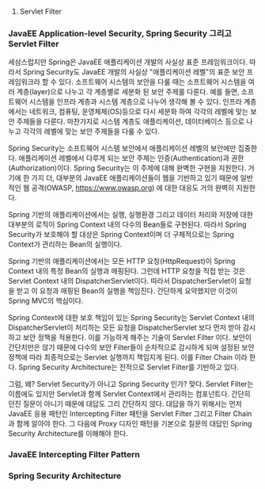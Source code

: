 01. Servlet Filter

### JavaEE Application-level Security, Spring Security 그리고 Servlet Filter 

 세삼스럽지만 Spring은 JavaEE 애플리케이션 개발의 사실상 표준 프레임워크이다. 따라서 Spring Security도 JavaEE 개발의 사실상 "애플리케이션 레벨"의 표준 보안 프레임워크라 할 수 있다. 소프트웨어 시스템의 보안을 다룰 때는 소프트웨어 시스템을 여러 계층(layer)으로 나누고 각 계층별로 세분화 된 보안 주제를 다룬다. 예를 들면, 소프트웨어 시스템을 인프라 계층과 시스템 계층으로 나누어 생각해 볼 수 있다. 인프라 계층에서는 네트워크, 컴퓨팅, 운영체체(OS)등으로 다시 세분화 하여 각각의 레벨에 맞는 보안 주제들을 다룬다. 마찬가지로 시스템 계층도 애플리케이션, 데이터베이스 등으로 나누고 각각의 레벨에 맞는 보안 주제들을 다룰 수 있다.
 
 Spring Security는 소프트웨어 시스템 보안에서 애플리케이션 레벨의 보안에만 집중한다. 애플리케이션 레벨에서 다루게 되는 보안 주제는 인증(Authentication)과 권한(Authorization)이다. Spring Security는 이 주제에 대해 완벽한 구현을 지원한다. 거기에 한 가지 더, 대부분의 JavaEE 애플리케이션들이 웹을 기반하고 있기 때문에 일반적인 웹 공격(OWASP, https://www.owasp.org) 에 대한 대응도 거의 완벽히 지원한다.
 
 Spring 기반의 애플리케이션에서는 실행, 실행환경 그리고 데이터 처리와 저장에 대한 대부분의 로직이 Spring Context 내의 다수의 Bean들로 구현된다. 따라서 Spring Security가 보호해야 할 대상은 Spring Context이며 더 구체적으로는 Spring Context가 관리하는 Bean의 실행이다.

 Spring 기반의 애플리케이션에서는 모든 HTTP 요청(HttpRequest)이 Spring Context 내의 특정 Bean의 실행과 매핑된다. 그런데 HTTP 요청을 직접 받는 것은 Servlet Context 내의 DispatcherServlet이다. 따라서 DispatcherServlet이 요청을 받고 이 요청과 매핑된 Bean의 실행을 책임진다. 간단하게 요약했지만 이것이 Spring MVC의 핵심이다. 

 Spring Context에 대한 보호 책임이 있는 Spring Security는 Servlet Context 내의 DispatcherServlet이 처리하는 모든 요청을 DispatcherServlet 보다 먼저 받아 감시하고 보안 정책을 적용한다. 이를 가능하게 해주는 기술이 Servlet Filter 이다. 보안이 간단치만은 않기 때문에 다수의 보안 Filter들이 순차적으로 감시하게 되며 설정된 보안 정책에 따라 최종적으로는 Servlet 실행까지 책임지게 된다. 이를 Filter Chain 이라 한다. Spring Security Architecture는 전적으로 Servlet Filter를 기반하고 있다.

 그럼, 왜? Servlet Security가 아니고 Spring Security 인가? 맞다. Servlet Filter는 이름에도 있지만 Servlet과 함께 Servlet Context에서 관리하는 컴포넌트다. 간단히 던진 질문이 아니기 때문에 대답도 그리 간단하지 않다. 대답을 하기 위해서는 먼저 JavaEE 응용 패턴인 Intercepting Filter 패턴을 Servlet Filter 그리고 Filter Chain과 함께 알아야 한다. 그 다음에 Proxy 디자인 패턴을 기본으로 질문의 대답인 Spring Security Architecture를 이해해야 한다.
 
 
 
### JavaEE Intercepting Filter Pattern



### Spring Security Architecture
 
